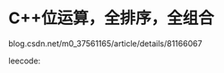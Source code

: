 # C++位运算，全排序，全组合








blog.csdn.net/m0_37561165/article/details/81166067



leecode:



























